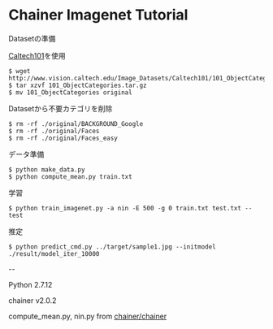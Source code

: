 # Chainer Imagenet Tutorial


Datasetの準備

[Caltech101](http://www.vision.caltech.edu/Image_Datasets/Caltech101/)を使用

```
$ wget http://www.vision.caltech.edu/Image_Datasets/Caltech101/101_ObjectCategories.tar.gz
$ tar xzvf 101_ObjectCategories.tar.gz
$ mv 101_ObjectCategories original
```

Datasetから不要カテゴリを削除

```
$ rm -rf ./original/BACKGROUND_Google
$ rm -rf ./original/Faces
$ rm -rf ./original/Faces_easy
```

データ準備

```
$ python make_data.py
$ python compute_mean.py train.txt
```

学習

```
$ python train_imagenet.py -a nin -E 500 -g 0 train.txt test.txt --test
```

推定

```
$ python predict_cmd.py ../target/sample1.jpg --initmodel ./result/model_iter_10000
```


--

Python 2.7.12

chainer v2.0.2

compute_mean.py, nin.py from [chainer/chainer](https://github.com/chainer/chainer)
